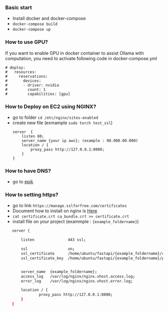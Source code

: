 ### Basic start

-   Install docker and docker-compose
-   `docker-compose build`
-   `docker-compose up`


### How to use GPU?

If you want to enable GPU in docker container to assist Ollama with computation, you need to activate following code in docker-compose.yml
```
# deploy:
#   resources:
#     reservations:
#       devices:
#       - driver: nvidia
#         count: 1
#         capabilities: [gpu]
```

### How to Deploy on EC2 using NGINX?

- go to folder `cd /etc/nginx/sites-enabled`
- create new file (exmample `sudo torch test_ssl`)
    ``` text
    server  {
        listen 80;
        server_name {your ip aws}; (example : 00.000.00.000)
        location / {
            proxy_pass http://127.0.0.1:8000;
        }
    }
    ```


### How to have DNS?
 - go to [epik](https://registrar.epik.com/domain/portfolio)

### How to setting https?
 - go to link `https://manage.sslforfree.com/certificates`
 - Document how to install on nginx is [Here](https://help.zerossl.com/hc/en-us/articles/360058295894-Installing-SSL-Certificate-on-NGINX)
 - `cat certificate.crt ca_bundle.crt >> certificate.crt`
 - install file on your project (exammple : `{example_foldername}`)
 ``` bash
    server {

        listen               443 ssl;

        ssl                  on;
        ssl_certificate      /home/ubuntu/fastapi/{example_foldername}/certificate.crt;
        ssl_certificate_key  /home/ubuntu/fastapi/{example_foldername}/private.key;


        server_name  {example_foldername};
        access_log   /var/log/nginx/nginx.vhost.access.log;
        error_log    /var/log/nginx/nginx.vhost.error.log;

        location / {
                proxy_pass http://127.0.0.1:8000;
        }
    }

 ```